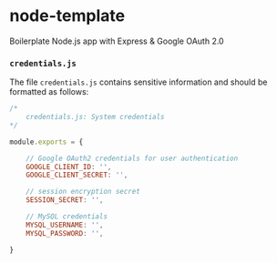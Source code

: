 # node-template
Boilerplate Node.js app with Express &amp; Google OAuth 2.0


### `credentials.js`

The file `credentials.js` contains sensitive information and should be formatted as follows:

```javascript
/*
	credentials.js: System credentials
*/

module.exports = {

    // Google OAuth2 credentials for user authentication
    GOOGLE_CLIENT_ID: '',
    GOOGLE_CLIENT_SECRET: '',

    // session encryption secret
    SESSION_SECRET: '',

    // MySQL credentials
    MYSQL_USERNAME: '',
    MYSQL_PASSWORD: '',

}
```